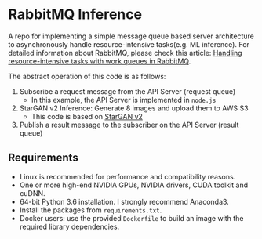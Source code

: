 # RabbitMQ Inference
A repo for implementing a simple message queue based server architecture to asynchronously handle resource-intensive tasks(e.g. ML inference). For detailed information about RabbitMQ, please check this article: [Handling resource-intensive tasks with work queues in RabbitMQ](https://www.cloudamqp.com/blog/work-queues-in-rabbitmq-for-resource-intensive-tasks.html).

The abstract operation of this code is as follows:
1. Subscribe a request message from the API Server (request queue)
    * In this example, the API Server is implemented in `node.js`
3. StarGAN v2 Inference: Generate 8 images and upload them to AWS S3
    * This code is based on [StarGAN v2](https://github.com/clovaai/stargan-v2)
4. Publish a result message to the subscriber on the API Server (result queue)

## Requirements
* Linux is recommended for performance and compatibility reasons.
* One or more high-end NVIDIA GPUs, NVIDIA drivers, CUDA toolkit and cuDNN.
* 64-bit Python 3.6 installation. I strongly recommend Anaconda3.
* Install the packages from `requirements.txt`.
* Docker users: use the provided `Dockerfile` to build an image with the required library dependencies.
